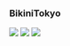 ### BikiniTokyo
![](http://x.imagefapusercontent.com/u/Ashi%20Echi/7199558/27642683/micro05.jpg)
![](http://x.imagefapusercontent.com/u/Ashi%20Echi/7199558/1342032795/micro08.jpg)
![](http://x.imagefapusercontent.com/u/Ashi%20Echi/7199558/907818561/micro13.jpg)
![]()
![]()
![]()
